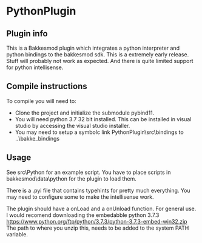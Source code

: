 # PythonPlugin

## Plugin info
This is a Bakkesmod plugin which integrates a python interpreter and python bindings to the bakkesmod sdk. This is a extremely early release. Stuff will probably not work as expected. And there is quite limited support for python intellisense.


## Compile instructions
To compile you will need to:
* Clone the project and initialize the submodule pybind11.
* You will need python 3.7 32 bit installed. This can be installed in visual studio by accessing the visual studio installer.
* You may need to setup a symbolc link PythonPlugin\src\bindings to ..\bakke_bindings

## Usage
See src\Python for an example script. You have to place scripts in bakkesmod\data\python for the plugin to load them.

There is a .pyi file that contains typehints for pretty much everything. You may need to configure some to make the intellisense work.

The plugin should have a onLoad and a onUnload function.
For general use. I would recomend downloading the embedabble python 3.7.3
https://www.python.org/ftp/python/3.7.3/python-3.7.3-embed-win32.zip
The path to where you unzip this, needs to be added to the system PATH variable.

